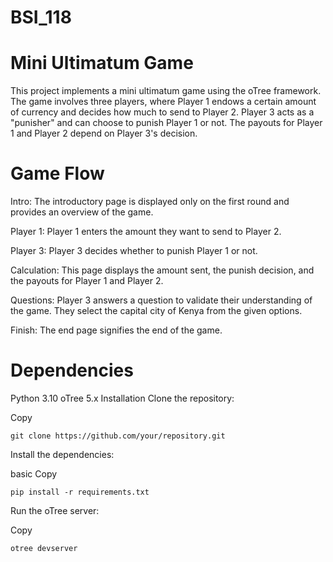 # BSI_118
# Mini Ultimatum Game
This project implements a mini ultimatum game using the oTree framework. The game involves three players, where Player 1 endows a certain amount of currency and decides how much to send to Player 2. Player 3 acts as a "punisher" and can choose to punish Player 1 or not. The payouts for Player 1 and Player 2 depend on Player 3's decision.

# Game Flow
Intro: The introductory page is displayed only on the first round and provides an overview of the game.

Player 1: Player 1 enters the amount they want to send to Player 2.

Player 3: Player 3 decides whether to punish Player 1 or not.

Calculation: This page displays the amount sent, the punish decision, and the payouts for Player 1 and Player 2.

Questions: Player 3 answers a question to validate their understanding of the game. They select the capital city of Kenya from the given options.

Finish: The end page signifies the end of the game.

# Dependencies
Python 3.10
oTree 5.x
Installation
Clone the repository:

Copy
```
git clone https://github.com/your/repository.git
```

Install the dependencies:

basic
Copy
```
pip install -r requirements.txt
```

Run the oTree server:

Copy

```
otree devserver
```
